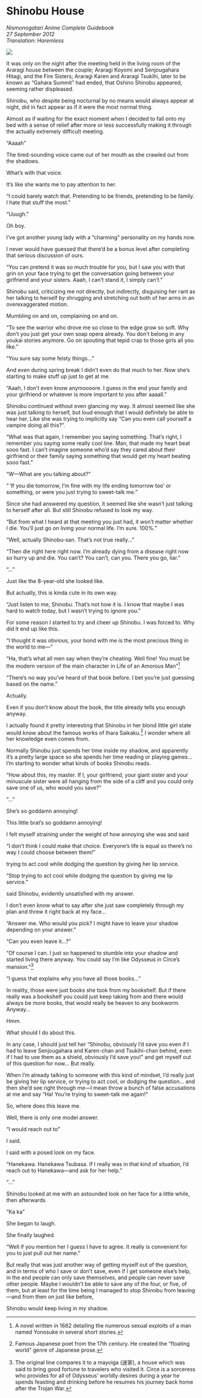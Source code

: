 # Shinobu House

_Nismonogatari Anime Complete Guidebook_  
_27 September 2012_  
_Translation: Haremless_

![](10_shinobu_house.jpg)

It was only on the night after the meeting held in the living room of the Araragi house between the couple; Araragi Koyomi and Senjougahara Hitagi, and the Fire Sisters; Araragi Karen and Araragi Tsukihi, later to be known as “Gahara Summit” had ended, that Oshino Shinobu appeared, seeming rather displeased.

Shinobu, who despite being nocturnal by no means would always appear at night, did in fact appear as if it were the most normal thing.

Almost as if waiting for the exact moment when I decided to fall onto my bed with a sense of relief after more or less successfully making it through the actually extremely difficult meeting.

“Aaaah”

The tired-sounding voice came out of her mouth as she crawled out from the shadows.

What’s with that voice.

It’s like she wants me to pay attention to her.

“I could barely watch that. Pretending to be friends, pretending to be family. I hate that stuff the most.”

“Uuugh.”

Oh boy.

I’ve got another young lady with a “charming” personality on my hands now.

I never would have guessed that there’d be a bonus level after completing that serious discussion of ours.

“You can pretend it was so much trouble for you, but I saw you with that grin on your face trying to get the conversation going between your girlfriend and your sisters. Aaah, I can’t stand it, I simply can’t.”

Shinobu said, criticizing me not directly, but indirectly, disguising her rant as her talking to herself by shrugging and stretching out both of her arms in an overexaggerated motion.

Mumbling on and on, complaining on and on.

“To see the warrior who drove me so close to the edge grow so soft. Why don’t you just get your own soap opera already. You don’t belong in any youkai stories anymore. Go on spouting that tepid crap to those girls all you like.”

“You sure say some feisty things…”

And even during spring break I didn’t even do that much to her. Now she’s starting to make stuff up just to get at me.

“Aaah, I don’t even know anymoooore. I guess in the end your family and your girlfriend or whatever is more important to you after aaaall.”

Shinobu continued without even glancing my way. It almost seemed like she was just talking to herself, but loud enough that I would definitely be able to hear her. Like she was trying to implicitly say “Can you even call yourself a vampire doing all this?”.

“What was that again, I remember you saying something. That’s right, I remember you saying some really cool line. Man, that made my heart beat sooo fast. I can’t imagine someone who’d say they cared about their girlfriend or their family saying something that would get my heart beating sooo fast.”

“W—What are you talking about?”

“ ‘If you die tomorrow, I’m fine with my life ending tomorrow too’ or something, or were you just trying to sweet-talk me.”

Since she had answered my question, it seemed like she wasn’t just talking to herself after all. But still Shinobu refused to look my way.

“But from what I heard at that meeting you just had, it won’t matter whether I die. You’ll just go on living your normal life. I’m sure. 100%.”

“Well, actually Shinobu-san. That’s not true really…”

“Then die right here right now. I’m already dying from a disease right now so hurry up and die. You can’t? You can’t, can you. There you go, liar.”

“…”

Just like the 8-year-old she looked like.

But actually, this is kinda cute in its own way.

“Just listen to me, Shinobu. That’s not how it is. I know that maybe I was hard to watch today, but I wasn’t trying to ignore you.”

For some reason I started to try and cheer up Shinobu. I was forced to. Why did it end up like this.

“I thought it was obvious, your bond with me is the most precious thing in the world to me—”

“Ha, that’s what all men say when they’re cheating. Well fine! You must be the modern version of the main character in Life of an Amorous Man”[^1] 

“There’s no way you’ve heard of that book before. I bet you’re just guessing based on the name.”

Actually.

Even if you don’t know about the book, the title already tells you enough anyway.

I actually found it pretty interesting that Shinobu in her blond little girl state would know about the famous works of Ihara Saikaku.[^2] I wonder where all her knowledge even comes from.

Normally Shinobu just spends her time inside my shadow, and apparently it’s a pretty large space so she spends her time reading or playing games… I’m starting to wonder what kinds of books Shinobu reads.

“How about this, my master. If I, your girlfriend, your giant sister and your minuscule sister were all hanging from the side of a cliff and you could only save one of us, who would you save?”

“…”

She’s so goddamn annoying!

This little brat’s so goddamn annoying!

I felt myself straining under the weight of how annoying she was and said

“I don’t think I could make that choice. Everyone’s life is equal so there’s no way I could choose between them!”

trying to act cool while dodging the question by giving her lip service.

“Stop trying to act cool while dodging the question by giving me lip service.”

said Shinobu, evidently unsatisfied with my answer.

I don’t even know what to say after she just saw completely through my plan and threw it right back at my face…

“Answer me. Who would you pick? I might have to leave your shadow depending on your answer.”

“Can you even leave it…?”

“Of course I can. I just so happened to stumble into your shadow and started living there anyway. You could say I’m like Odysseus in Circe’s mansion.”[^3] 

“I guess that explains why you have all those books…”

In reality, those were just books she took from my bookshelf. But if there really was a bookshelf you could just keep taking from and there would always be more books, that would really be heaven to any bookworm. Anyway…

Hmm.

What should I do about this.

In any case, I should just tell her “Shinobu, obviously I’d save you even if I had to leave Senjougahara and Karen-chan and Tsukihi-chan behind, even if I had to use them as a shield, obviously I’d save you!” and get myself out of this question for now… But really.

When I’m already talking to someone with this kind of mindset, I’d really just be giving her lip service, or trying to act cool, or dodging the question… and then she’d see right through me—I mean throw a bunch of false accusations at me and say “Ha! You’re trying to sweet-talk me again!”

So, where does this leave me.

Well, there is only one model answer.

“I would reach out to”

I said.

I said with a posed look on my face.

“Hanekawa. Hanekawa Tsubasa. If I really was in that kind of situation, I’d reach out to Hanekawa—and ask for her help.”

“…”

Shinobu looked at me with an astounded look on her face for a little while, then afterwards

“Ka ka”

She began to laugh.

She finally laughed.

“Well if you mention her I guess I have to agree. It really is convenient for you to just pull out her name.”

But really that was just another way of getting myself out of the question, and in terms of who I save or don’t save, even if I get someone else’s help, in the end people can only save themselves, and people can never save other people. Maybe I wouldn’t be able to save any of the four, or five, of them, but at least for the time being I managed to stop Shinobu from leaving—and from then on just like before,

Shinobu would keep living in my shadow.

[^1]: A novel written in 1682 detailing the numerous sexual exploits of a man named Yonosuke in several short stories.

[^2]: Famous Japanese poet from the 17th century. He created the “floating world” genre of Japanese prose.

[^3]: The original line compares it to a mayoiga (迷家), a house which was said to bring good fortune to travelers who visited it. Circe is a sorceress who provides for all of Odysseus’ worldly desires during a year he spends feasting and drinking before he resumes his journey back home after the Trojan War.